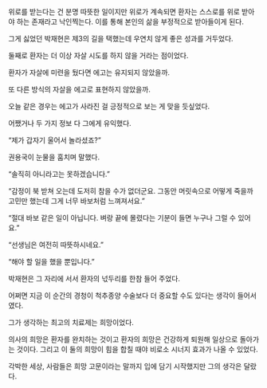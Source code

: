 위로를 받는다는 건 분명 따뜻한 일이지만 위로가 계속되면 환자는 스스로를 위로 받아야 하는 존재라고 낙인찍는다. 이를 통해 본인의 삶을 부정적으로 받아들이게 된다.

그게 싫었던 박재현은 제3의 길을 택했는데 우연치 않게 좋은 성과를 거두었다.

둘째로 환자는 더 이상 자살 시도를 하지 않을 거라는 점이었다.

환자가 자살에 미련을 뒀다면 에고는 유지되지 않았을까.

또 다른 방식의 자살을 에고로 표현하지 않았을까.

오늘 같은 경우는 에고가 사라진 걸 긍정적으로 보는 게 맞을 듯싶었다.

어쨌거나 두 가지 정보 다 그에게 유익했다.

“제가 갑자기 울어서 놀라셨죠?”

권용국이 눈물을 훔치며 말했다.

“솔직히 아니라고는 못하겠습니다.”

“감정이 북 받쳐 오는데 도저히 참을 수가 없더군요. 그동안 머릿속으로 어떻게 죽을까 고민만 했는데 그게 너무 바보처럼 느껴져서요.”

“절대 바보 같은 일이 아닙니다. 벼랑 끝에 몰렸다는 기분이 들면 누구나 그럴 수 있어요.”

“선생님은 여전히 따뜻하시네요.”

“해야 할 일을 했을 뿐입니다.”

박재현은 그 자리에 서서 환자의 넋두리를 한참 들어 주었다.

어쩌면 지금 이 순간의 경청이 척추종양 수술보다 더 중요할 수도 있다는 생각이 들어서였다.

그가 생각하는 최고의 치료제는 희망이었다.

의사의 희망은 환자를 완치하는 것이고 환자의 희망은 건강하게 퇴원해 일상으로 돌아가는 것이다. 그리고 이 둘의 희망이 힘을 합칠 때야 비로소 시너지 효과가 나올 수 있었다.

각박한 세상, 사람들은 희망 고문이라는 말까지 입에 담기 시작했지만 그의 생각은 달랐다.